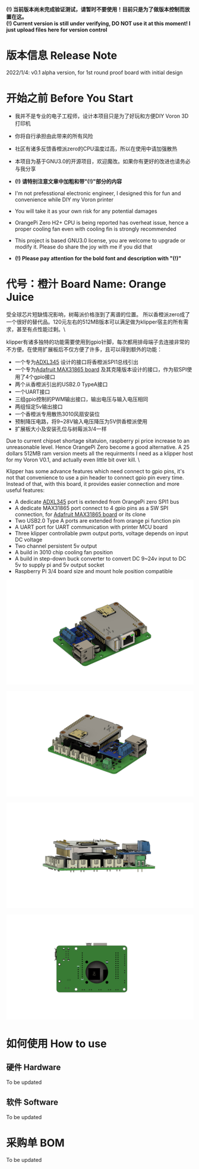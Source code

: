 **(!) 当前版本尚未完成验证测试，请暂时不要使用！目前只是为了做版本控制而放置在这。** \
**(!) Current version is still under verifying, DO NOT use it at this moment! I just upload files here for version control**

# 版本信息 Release Note
2022/1/4: v0.1 alpha version, for 1st round proof board with initial design

# 开始之前 Before You Start 
- 我并不是专业的电子工程师，设计本项目只是为了好玩和方便DIY Voron 3D打印机
- 你将自行承担由此带来的所有风险
- 社区有诸多反馈香橙派zero的CPU温度过高，所以在使用中请加强散热
- 本项目为基于GNU3.0的开源项目，欢迎魔改。如果你有更好的改进也请务必与我分享 
- **(!) 请特别注意文章中加粗和带"(!)"部分的内容**

- I'm not prefesstional electronic engineer, I designed this for fun and convenience while DIY my Voron printer
- You will take it as your own risk for any potential damages
- OrangePi Zero H2+ CPU is being reported has overheat issue, hence a proper cooling fan even with cooling fin is strongly recommended
- This project is based GNU3.0 license, you are welcome to upgrade or modify it. Please do share the joy with me if you did that
- **(!) Please pay attention for the bold font and description with "(!)"**

# 代号：橙汁 Board Name: Orange Juice
受全球芯片短缺情况影响，树莓派价格涨到了离谱的位置。
所以香橙派zero成了一个很好的替代品。120元左右的512MB版本可以满足做为klipper宿主的所有需求，甚至有点性能过剩。\

klipper有诸多独特的功能需要使用到gpio针脚，每次都用排母端子去连接非常的不方便。在使用扩展板后不仅方便了许多，且可以得到额外的功能：
- 一个专为[ADXL345](https://www.adafruit.com/product/1231) 设计的接口将香橙派SPI1总线引出
- 一个专为[Adafruit MAX31865 board](https://www.adafruit.com/product/3328) 及其克隆版本设计的接口，作为软SPI使用了4个gpio接口
- 两个从香橙派引出的USB2.0 TypeA接口
- 一个UART接口
- 三组gpio控制的PWM输出接口，输出电压与输入电压相同
- 两组恒定5v输出接口
- 一个香橙派专用散热3010风扇安装位
- 预制降压电路，将9~28V输入电压降压为5V供香橙派使用
- 扩展板大小及安装孔位与树莓派3/4一样

Due to current chipset shortage sitatuion, raspberry pi price increase to an unreasonable level. 
Hence OrangePi Zero become a good alternative. A 25 dollars 512MB ram version meets all the requirments I need as a klipper host for my Voron V0.1, and actually even little bit over kill. \

Klipper has some advance features which need connect to gpio pins, it's not that convenience to use a pin header to connect gpio pin every time. Instead of that, with this board, it provides easier connection and more useful features:
- A dedicate [ADXL345](https://www.adafruit.com/product/1231) port is extended from OrangePi zero SPI1 bus
- A dedicate MAX31865 port connect to 4 gpio pins as a SW SPI connection, for [Adafruit MAX31865 board](https://www.adafruit.com/product/3328) or its clone
- Two USB2.0 Type A ports are extended from orange pi function pin
- A UART port for UART communication with printer MCU board
- Three klipper controllable pwm output ports, voltage depends on input DC voltage
- Two channel persistent 5v output
- A build in 3010 chip cooling fan position
- A build in step-down buck converter to convert DC 9~24v input to DC 5v to supply pi and 5v output socket
- Raspberry Pi 3/4 board size and mount hole position compatible 

![](images/top.png)  

![](images/back.png)  

![](images/front.png)  

![](images/bottom.png)  

# 如何使用 How to use
## 硬件 Hardware
To be updated
## 软件 Software
To be updated

# 采购单 BOM
To be updated

